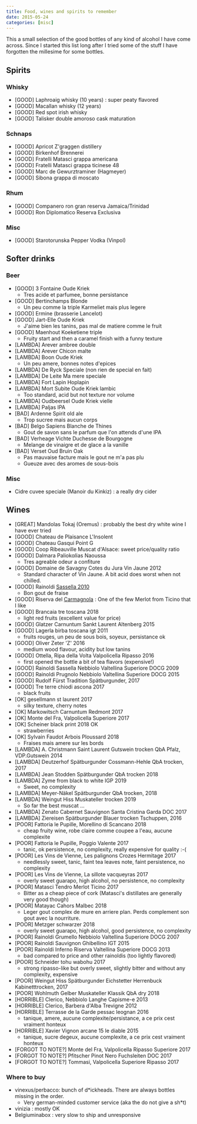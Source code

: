 ```yaml
---
title: Food, wines and spirits to remember
date: 2015-05-24
categories: [misc]
---
```


This a small selection of the good bottles of any kind of alcohol I have come across. 
Since I started this list long after I tried some of the stuff I have forgotten the millesime for some bottles.

## Spirits

### Whisky

* [GOOD] Laphroaig whisky (10 years) : super peaty flavored
* [GOOD] Macallan whisky (12 years)
* [GOOD] Red spot irish whisky
* [GOOD] Talisker double amoroso cask maturation

### Schnaps

* [GOOD] Apricot Z'graggen distillery
* [GOOD] Birkenhof Brennerei
* [GOOD] Fratelli Matasci grappa americana
* [GOOD] Fratelli Matasci grappa ticinese 48
* [GOOD] Marc de Gewurztraminer (Hagmeyer)
* [GOOD] Sibona grappa di moscato

### Rhum

* [GOOD] Companero ron gran reserva Jamaica/Trinidad
* [GOOD] Ron Diplomatico Reserva Exclusiva

### Misc

* [GOOD] Starotorunska Pepper Vodka (Vinpol)


## Softer drinks

### Beer

* [GOOD] 3 Fontaine Oude Kriek
  * Tres acide et parfumee, bonne persistance
* [GOOD] Bertinchamps Blonde
  * Un peu comme la triple Karmeliet mais plus legere
* [GOOD] Ermine (brasserie Lancelot)
* [GOOD] Jart-Elle Oude Kriek
  * J'aime bien les tanins, pas mal de matiere comme le fruit
* [GOOD] Maenhout Koeketiene triple
  * Fruity start and then a caramel finish with a funny texture
* [LAMBDA] Arever ambree double
* [LAMBDA] Arever Chicon malte
* [LAMBDA] Boon Oude Kriek
  * Un peu amere, bonnes notes d'epices
* [LAMBDA] De Ryck Speciale (non rien de special en fait)
* [LAMBDA] De Leite Ma mere speciale
* [LAMBDA] Fort Lapin Hoplapin
* [LAMBDA] Mort Subite Oude Kriek lambic
  * Too standard, acid but not texture nor volume
* [LAMBDA] Oudbeersel Oude Kriek vielle
* [LAMBDA] Paljas IPA
* [BAD] Ardenne Spirit old ale
  * Trop sucree mais aucun corps
* [BAD] Belgo Sapiens Blanche de Thines
  * Gout de savon sans le parfum que l'on attends d'une IPA
* [BAD] Verheage Vichte Duchesse de Bourgogne
  * Melange de vinaigre et de glace a la vanille
* [BAD] Verset Oud Bruin Oak
  * Pas mauvaise facture mais le gout ne m'a pas plu
  * Gueuze avec des aromes de sous-bois


### Misc

* Cidre cuvee speciale (Manoir du Kinkiz) : a really dry cider


## Wines

* [GREAT] Mandolas Tokaj (Oremus) : probably the best dry white wine I have ever tried
* [GOOD] Chateau de Plaisance L'Insolent
* [GOOD] Chateau Gasqui Point G
* [GOOD] Coop Ribeauville Muscat d'Alsace: sweet price/quality ratio
* [GOOD] Dalmara Paliokαlias Naoussa
  * Tres agreable odeur a confiture
* [GOOD] Domaine de Savagny Cotes du Jura Vin Jaune 2012
  * Standard character of Vin Jaune. A bit acid does worst when not chilled.
* [GOOD] Rainoldi [Sassella 2010][1]
  * Bon gout de fraise
* [GOOD] Riserva del [Carmagnola][2] : One of the few Merlot from Ticino that I like
* [GOOD] Brancaia tre toscana 2018
  * light red fruits (excellent value for price)
* [GOOD] Glatzer Carnuntum Sankt Laurent Altenberg 2015
* [GOOD] Lagerla birba toscana igt 2011
  * fruits rouges, un peu de sous bois, soyeux, persistance ok
* [GOOD] Oliver Zeter 'Z' 2016
  * medium wood flavour, acidity but low tanins
* [GOOD] Ottella, Ripa della Volta Valpolicella Ripasso 2016
  * first opened the bottle a bit of tea flavors (expensive!)
* [GOOD] Rainoldi Sassella Nebbiolo Valtellina Superiore DOCG 2009
* [GOOD] Rainoldi Prugnolo Nebbiolo Valtellina Superiore DOCG 2015
* [GOOD] Rudolf Fürst Tradition Spätburgunder, 2017
* [GOOD] Tre terre chiodi ascona 2017
  * black fruits
* [OK] gesellmann st laurent 2017
  * silky texture, cherry notes
* [OK] Markowitsch Carnuntum Redmont 2017
* [OK] Monte del Fra, Valpolicella Superiore 2017
* [OK] Scheiner black print 2018 OK
  * strawberries
* [OK] Sylvain Faudot Arbois Ploussard 2018
  * Fraises mais amere sur les bords
* [LAMBDA] A. Christmann Saint Laurent Gutswein trocken QbA Pfalz, VDP.Gutswein 2014
* [LAMBDA] Deutzerhof Spätburgunder Cossmann-Hehle QbA trocken, 2017
* [LAMBDA] Jean Stodden Spätburgunder QbA trocken 2018
* [LAMBDA] Zyme from black to white IGP 2019
  * Sweet, no complexity
* [LAMBDA] Meyer-Näkel Spätburgunder QbA trocken, 2018
* [LAMBDA] Weingut Hiss Muskateller trocken 2019
  * So far the best muscat ...
* [LAMBDA] Zenato Cabernet Sauvignon Santa Cristina Garda DOC 2017
* [LAMBDA] Ziereisen Spätburgunder Blauer trocken Tschuppen, 2016
* [POOR] Fattoria le Pupille, Morellino di Scancano 2018
  * cheap fruity wine, robe claire comme coupee a l'eau, aucune complexite
* [POOR] Fattoria le Pupille, Poggio Valente 2017
  * tanic, ok persistence, no complexity, really expensive for quality :-(
* [POOR] Les Vins de Vienne, Les palignons Crozes Hermitage 2017
  * needlessly sweet, tanic, faint tea leaves note, faint persistence, no complexity
* [POOR] Les Vins de Vienne, La sillote vacqueyras 2017
  * overly sweet guarapo, high alcohol, no persistence, no complexity
* [POOR] Matasci Tendro Merlot Ticino 2017
  * Bitter as a cheap piece of cork (Matasci's distillates are generally very good though)
* [POOR] Matayac Cahors Malbec 2018
  * Leger gout complex de mure en arriere plan. Perds complement son gout avec la nourriture.
* [POOR] Metzger schwarzer 2018
  * overly sweet guarapo, high alcohol, good persistence, no complexity
* [POOR] Rainoldi Grumello Nebbiolo Valtellina Superiore DOCG 2007
* [POOR] Rainoldi Sauvignon Ghibellino IGT 2015
* [POOR] Rainoldi Inferno Riserva Valtellina Superiore DOCG 2013
  * bad compared to price and other rainoldis (too lightly flavored)
* [POOR] Schneider tohu wabohu 2017
  * strong ripasso-like but overly sweet, slightly bitter and without any complexity, expensive
* [POOR] Weingut Hiss Spätburgunder Eichstetter Herrenbuck Kabinetttrocken, 2017
* [POOR] Wohlmuth Gelber Muskateller Klassik QbA dry 2018
* [HORRIBLE] Clerico, Nebbiolo Langhe Capisme-e 2013
* [HORRIBLE] Clerico, Barbera d'Alba Trevigne 2012
* [HORRIBLE] Terrasse de la Garde pessac leognan 2016
  * tanique, amere, aucune complexite/persistance, a ce prix cest vraiment honteux
* [HORRIBLE] Xavier Vignon arcane 15 le diable 2015
  * tanique, sucre degeux, aucune complexite, a ce prix cest vraiment honteux
* [FORGOT TO NOTE?] Monte del Fra, Valpolicella Ripasso Superiore 2017
* [FORGOT TO NOTE?] Pfitscher Pinot Nero Fuchsleiten DOC 2017
* [FORGOT TO NOTE?] Tommasi, Valpolicella Superiore Ripasso 2017

### Where to buy

* vinexus/perbacco: bunch of d\*ickheads. There are always bottles missing in the order.
  * Very german-minded customer service (aka the do not give a sh\*t)
* vinizia : mostly OK
* Belgiuminabox : very slow to ship and unresponsive


[1]: http://www.rainoldi.com/schede_tecniche/sassella-en.pdf
[2]: http://www.carlevaro.ch/fr/vini/rossi/Carmagnola.html
